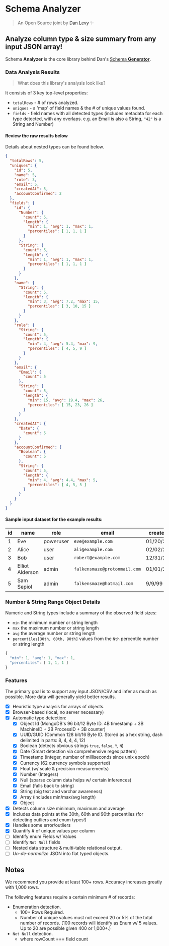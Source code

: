 # Schema Analyzer

> An Open Source joint by [Dan Levy](https://danlevy.net/) ✨

## Analyze column type & size summary from any input JSON array!

Schema **Analyzer** is the core library behind Dan's [Schema **Generator**](https://github.com/justsml/schema-generator).


### Data Analysis Results

> What does this library's analysis look like?

It consists of 3 key top-level properties:

- `totalRows` - # of rows analyzed.
- `uniques` - a 'map' of field names & the # of unique values found.
- `fields` - field names with all detected types (includes metadata for each type detected, with any overlaps. e.g. an Email is also a String, `"42"` is a String and Number)

#### Review the raw results below

Details about nested types can be found below.

```json
{
  "totalRows": 5,
  "uniques": {
    "id": 5,
    "name": 5,
    "role": 3,
    "email": 5,
    "createdAt": 5,
    "accountConfirmed": 2
  },
  "fields": {
    "id": {
      "Number": {
        "count": 5,
        "length": {
          "min": 1, "avg": 1, "max": 1,
          "percentiles": [ 1, 1, 1 ]
        }
      },
      "String": {
        "count": 5,
        "length": {
          "min": 1, "avg": 1, "max": 1,
          "percentiles": [ 1, 1, 1 ]
        }
      }
    },
    "name": {
      "String": {
        "count": 5,
        "length": {
          "min": 3, "avg": 7.2, "max": 15,
          "percentiles": [ 3, 10, 15 ]
        }
      }
    },
    "role": {
      "String": {
        "count": 5,
        "length": {
          "min": 4, "avg": 5.4, "max": 9,
          "percentiles": [ 4, 5, 9 ]
        }
      }
    },
    "email": {
      "Email": {
        "count": 5
      },
      "String": {
        "count": 5,
        "length": {
          "min": 15, "avg": 19.4, "max": 26,
          "percentiles": [ 15, 23, 26 ]
        }
      }
    },
    "createdAt": {
      "Date": {
        "count": 5
      }
    },
    "accountConfirmed": {
      "Boolean": {
        "count": 5
      },
      "String": {
        "count": 5,
        "length": {
          "min": 4, "avg": 4.4, "max": 5,
          "percentiles": [ 4, 5, 5 ]
        }
      }
    }
  }
}
```

#### Sample input dataset for the example results:

| id | name            | role      | email                        | createdAt  | accountConfirmed |
|----|-----------------|-----------|------------------------------|------------|------------------|
| 1  | Eve             | poweruser | `eve@example.com`            | 01/20/2020 | false            |
| 2  | Alice           | user      | `ali@example.com`            | 02/02/2020 | true             |
| 3  | Bob             | user      | `robert@example.com`         | 12/31/2019 | true             |
| 4  | Elliot Alderson | admin     | `falkensmaze@protonmail.com` | 01/01/2001 | false            |
| 5  | Sam Sepiol      | admin     | `falkensmaze@hotmail.com`    | 9/9/99     | true             |

### Number & String Range Object Details

Numeric and String types include a summary of the observed field sizes:

- `min` the minimum number or string length
- `max` the maximum number or string length
- `avg` the average number or string length
- `percentiles[30th, 60th, 90th]` values from the `Nth` percentile number or string length

```js
{
  "min": 1, "avg": 1, "max": 1,
  "percentiles": [ 1, 1, 1 ]
}
```

### Features

The primary goal is to support any input JSON/CSV and infer as much as possible. More data will generally yield better results.

- [x] Heuristic type analysis for arrays of objects.
- [x] Browser-based (local, no server necessary)
- [x] Automatic type detection:
    - [x] Object Id (MongoDB's 96 bit/12 Byte ID. 4B timestamp + 3B MachineID + 2B ProcessID + 3B counter)
    - [x] UUID/GUID (Common 128 bit/16 Byte ID. Stored as a hex string, dash delimited in parts: 8, 4, 4, 4, 12)
    - [x] Boolean (detects obvious strings `true`, `false`, `Y`, `N`)
    - [x] Date (Smart detection via comprehensive regex pattern)
    - [x] Timestamp (integer, number of milliseconds since unix epoch)
    - [x] Currency (62 currency symbols supported)
    - [x] Float (w/ scale & precision measurements)
    - [x] Number (Integers)
    - [x] Null (sparse column data helps w/ certain inferences)
    - [x] Email (falls back to string)
    - [x] String (big text and varchar awareness)
    - [x] Array (includes min/max/avg length)
    - [x] Object
- [x] Detects column size minimum, maximum and average
- [x] Includes data points at the 30th, 60th and 90th percentiles (for detecting outliers and enum types!)
- [x] Handles some error/outliers
- [x] Quantify # of unique values per column
- [ ] Identify enum Fields w/ Values
- [ ] Identify `Not Null` fields
- [ ] Nested data structure & multi-table relational output.
- [ ] _Un-de-normalize_ JSON into flat typed objects.

## Notes

We recommend you provide at least 100+ rows. Accuracy increases greatly with 1,000 rows.

The following features require a certain minimum # of records:

- Enumeration detection.
  - 100+ Rows Required.
  - Number of unique values must not exceed 20 or 5% of the total number of records. (100 records will identify as Enum w/ 5 values. Up to 20 are possible given 400 or 1,000+.)
- `Not Null` detection.
  - where rowCount === field count

